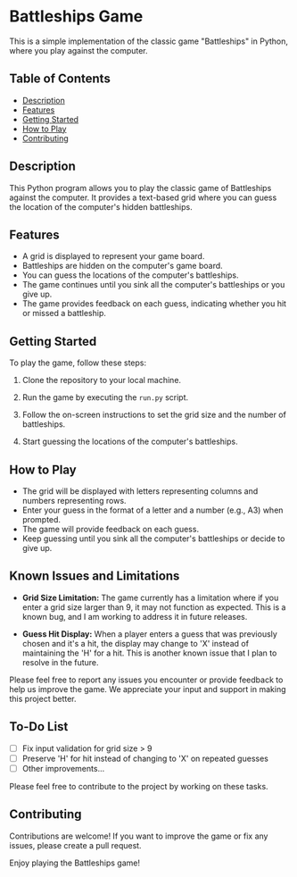 # Battleships Game

This is a simple implementation of the classic game "Battleships" in Python, where you play against the computer.

## Table of Contents

- [Description](#description)
- [Features](#features)
- [Getting Started](#getting-started)
- [How to Play](#how-to-play)
- [Contributing](#contributing)

## Description

This Python program allows you to play the classic game of Battleships against the computer. It provides a text-based grid where you can guess the location of the computer's hidden battleships.

## Features

- A grid is displayed to represent your game board.
- Battleships are hidden on the computer's game board.
- You can guess the locations of the computer's battleships.
- The game continues until you sink all the computer's battleships or you give up.
- The game provides feedback on each guess, indicating whether you hit or missed a battleship.

## Getting Started

To play the game, follow these steps:

1. Clone the repository to your local machine.

2. Run the game by executing the `run.py` script.

3. Follow the on-screen instructions to set the grid size and the number of battleships.

4. Start guessing the locations of the computer's battleships.

## How to Play

- The grid will be displayed with letters representing columns and numbers representing rows.
- Enter your guess in the format of a letter and a number (e.g., A3) when prompted.
- The game will provide feedback on each guess.
- Keep guessing until you sink all the computer's battleships or decide to give up.

## Known Issues and Limitations

- **Grid Size Limitation:** The game currently has a limitation where if you enter a grid size larger than 9, it may not function as expected. This is a known bug, and I am working to address it in future releases.

- **Guess Hit Display:** When a player enters a guess that was previously chosen and it's a hit, the display may change to 'X' instead of maintaining the 'H' for a hit. This is another known issue that I plan to resolve in the future.

Please feel free to report any issues you encounter or provide feedback to help us improve the game. We appreciate your input and support in making this project better.

## To-Do List

- [ ] Fix input validation for grid size > 9
- [ ] Preserve 'H' for hit instead of changing to 'X' on repeated guesses
- [ ] Other improvements...

Please feel free to contribute to the project by working on these tasks.

## Contributing

Contributions are welcome! If you want to improve the game or fix any issues, please create a pull request.

Enjoy playing the Battleships game!
